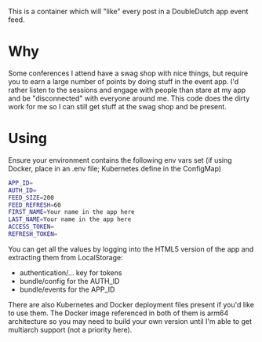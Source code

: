 This is a container which will "like" every post in a DoubleDutch app event feed.

Why
===

Some conferences I attend have a swag shop with nice things, but require you to earn a large number of points by doing stuff in the event app. I'd rather listen to the sessions and engage with people than stare at my app and be "disconnected" with everyone around me. This code does the dirty work for me so I can still get stuff at the swag shop and be present.

Using
===
Ensure your environment contains the following env vars set (if using Docker, place in an .env file; Kubernetes define in the ConfigMap)

```bash
APP_ID=
AUTH_ID=
FEED_SIZE=200
FEED_REFRESH=60
FIRST_NAME=Your name in the app here
LAST_NAME=Your name in the app here
ACCESS_TOKEN=
REFRESH_TOKEN=
```

You can get all the values by logging into the HTML5 version of the app and extracting them from LocalStorage:
- authentication/... key for tokens
- bundle/config for the AUTH_ID
- bundle/events for the APP_ID

There are also Kubernetes and Docker deployment files present if you'd like to use them. The Docker image referenced in both of them is arm64 architecture so you may need to build your own version until I'm able to get multiarch support (not a priority here).
